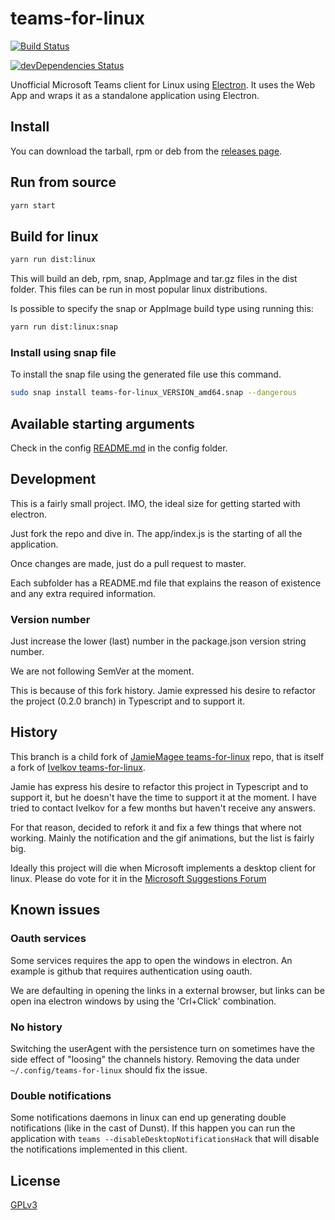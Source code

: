 # teams-for-linux

[![Build Status](https://travis-ci.org/IsmaelMartinez/teams-for-linux.svg?branch=master)](https://travis-ci.org/IsmaelMartinez/teams-for-linux)

[![devDependencies Status](https://david-dm.org/IsmaelMartinez/teams-for-linux/dev-status.svg)](https://david-dm.org/IsmaelMartinez/teams-for-linux)

Unofficial Microsoft Teams client for Linux using [Electron](https://electronjs.org/).
It uses the Web App and wraps it as a standalone application using Electron.

## Install

You can download the tarball, rpm or deb from the [releases page](https://github.com/IsmaelMartinez/teams-for-linux/releases).

## Run from source

```bash
yarn start
```

## Build for linux

```bash
yarn run dist:linux
```

This will build an deb, rpm, snap, AppImage and tar.gz files in the dist folder. This files can be run in most popular linux distributions.

Is possible to specify the snap or AppImage build type using running this:

```bash
yarn run dist:linux:snap
```

### Install using snap file

To install the snap file using the generated file use this command.

```bash
sudo snap install teams-for-linux_VERSION_amd64.snap --dangerous
```

## Available starting arguments

Check in the config [README.md](app/config/README.md) in the config folder.

## Development

This is a fairly small project. IMO, the ideal size for getting started with electron.

Just fork the repo and dive in. The app/index.js is the starting of all the application.

Once changes are made, just do a pull request to master.

Each subfolder has a README.md file that explains the reason of existence and any extra required information.

### Version number

Just increase the lower (last) number in the package.json version string number.

We are not following SemVer at the moment.

This is because of this fork history. Jamie expressed his desire to refactor the project (0.2.0 branch) in Typescript and to support it.

## History

This branch is a child fork of [JamieMagee teams-for-linux](https://github.com/JamieMagee/teams-for-linux) repo, that is itself a fork of [Ivelkov teams-for-linux](https://github.com/ivelkov/teams-for-linux).

Jamie has express his desire to refactor this project in Typescript and to support it, but he doesn't have the time to support it at the moment. I have tried to contact Ivelkov for a few months but haven't receive any answers.

For that reason, decided to refork it and fix a few things that where not working. Mainly the notification and the gif animations, but the list is fairly big.

Ideally this project will die when Microsoft implements a desktop client for linux. Please do vote for it in the [Microsoft Suggestions Forum](https://microsoftteams.uservoice.com/forums/555103-public/suggestions/16911565-linux-client)

## Known issues

### Oauth services

Some services requires the app to open the windows in electron. An example is github that requires authentication using oauth.

We are defaulting in opening the links in a external browser, but links can be open ina electron windows by using the 'Crl+Click' combination.

### No history

Switching the userAgent with the persistence turn on sometimes have the side effect of "loosing" the channels history. Removing the data under `~/.config/teams-for-linux` should fix the issue.

### Double notifications

Some notifications daemons in linux can end up generating double notifications (like in the cast of Dunst). If this happen you can run the application with `teams --disableDesktopNotificationsHack` that will disable the notifications implemented in this client.

## License

[GPLv3](LICENSE.md)